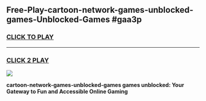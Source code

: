 
## Free-Play-cartoon-network-games-unblocked-games-Unblocked-Games #gaa3p
<h3>
<a href="https://news.freeplayer.one?title=cartoon-network-games-unblocked-games&ref=8M">CLICK TO PLAY</a></h3>
<hr>

<h3>
<a href="https://news.freeplayer.one?title=cartoon-network-games-unblocked-games&ref=8M">CLICK 2 PLAY</a>
  
</h3>

<a href="https://news.freeplayer.one?title=cartoon-network-games-unblocked-games&ref=8M"><img src="https://clearcache.store/games.png"></a>


**cartoon-network-games-unblocked-games games unblocked: Your Gateway to Fun and Accessible Online Gaming**
